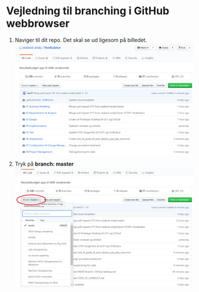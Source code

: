 # Vejledning til branching i GitHub webbrowser

1. Naviger til dit repo. Det skal se ud ligesom på billedet.
![vejledning1](./Billeder_til_github_webbrowser_branchvejledning/vejledning1.png)

2. Tryk på **branch: master**
![vejledning1](./Billeder_til_github_webbrowser_branchvejledning/vejledning2.png)

